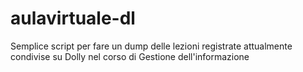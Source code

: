 # aulavirtuale-dl
 Semplice script per fare un dump delle lezioni registrate attualmente condivise su Dolly nel corso di Gestione dell'informazione
